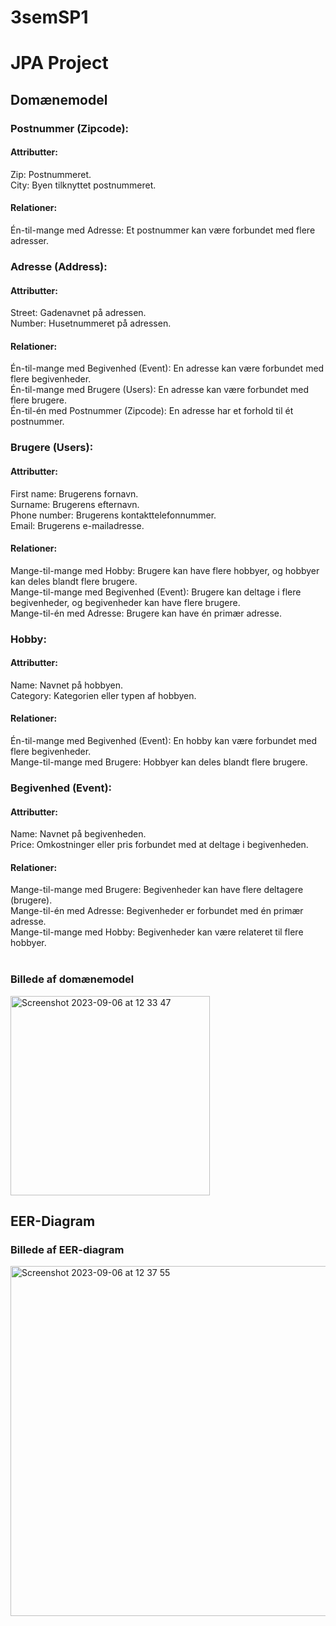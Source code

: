 # 3semSP1
<h1>JPA Project</h1>
<h2>Domænemodel</h2>
<h3>Postnummer (Zipcode): </h3>

<h4>Attributter:</h4>
Zip: Postnummeret.</br>
City: Byen tilknyttet postnummeret.</br>
<h4>Relationer:</h4>
Én-til-mange med Adresse: Et postnummer kan være forbundet med flere adresser.</br>

<h3>Adresse (Address):</h3>

<h4>Attributter:</h4>
Street: Gadenavnet på adressen.</br>
Number: Husetnummeret på adressen.</br>
<h4>Relationer:</h4>
Én-til-mange med Begivenhed (Event): En adresse kan være forbundet med flere begivenheder.</br>
Én-til-mange med Brugere (Users): En adresse kan være forbundet med flere brugere.</br>
Én-til-én med Postnummer (Zipcode): En adresse har et forhold til ét postnummer.</br>

<h3>Brugere (Users):</h3>

<h4>Attributter:</h4>
First name: Brugerens fornavn.</br>
Surname: Brugerens efternavn.</br>
Phone number: Brugerens kontakttelefonnummer.</br>
Email: Brugerens e-mailadresse.</br>
<h4>Relationer:</h4>
Mange-til-mange med Hobby: Brugere kan have flere hobbyer, og hobbyer kan deles blandt flere brugere.</br>
Mange-til-mange med Begivenhed (Event): Brugere kan deltage i flere begivenheder, og begivenheder kan have flere brugere.</br>
Mange-til-én med Adresse: Brugere kan have én primær adresse.</br>

<h3>Hobby:</h3>

<h4>Attributter:</h4>
Name: Navnet på hobbyen.</br>
Category: Kategorien eller typen af hobbyen.</br>
<h4>Relationer:</h4>
Én-til-mange med Begivenhed (Event): En hobby kan være forbundet med flere begivenheder.</br>
Mange-til-mange med Brugere: Hobbyer kan deles blandt flere brugere.</br>

<h3>Begivenhed (Event):</h3>

<h4>Attributter:</h4>
Name: Navnet på begivenheden.</br>
Price: Omkostninger eller pris forbundet med at deltage i begivenheden.</br>
<h4>Relationer:</h4>
Mange-til-mange med Brugere: Begivenheder kan have flere deltagere (brugere).</br>
Mange-til-én med Adresse: Begivenheder er forbundet med én primær adresse.</br>
Mange-til-mange med Hobby: Begivenheder kan være relateret til flere hobbyer.</br>
</br>
<h3>Billede af domænemodel</h3>
<img width="319" alt="Screenshot 2023-09-06 at 12 33 47" src="https://github.com/snadering/3semSP1/assets/113049401/1da48cbe-78c3-492d-9df4-2a4f13433161">
</br>
<h2>EER-Diagram</h2>
<h3>Billede af EER-diagram</h3>
<img width="560" alt="Screenshot 2023-09-06 at 12 37 55" src="https://github.com/snadering/3semSP1/assets/113049401/b91095c7-50bb-4f84-81fa-873109d95554">

